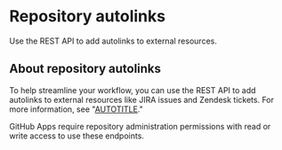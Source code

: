 # Repository autolinks

Use the REST API to add autolinks to external resources.

## About repository autolinks

To help streamline your workflow, you can use the REST API to add autolinks to external resources like JIRA issues and Zendesk tickets. For more information, see "[AUTOTITLE](/repositories/managing-your-repositorys-settings-and-features/managing-repository-settings/configuring-autolinks-to-reference-external-resources)."

GitHub Apps require repository administration permissions with read or write access to use these endpoints.
